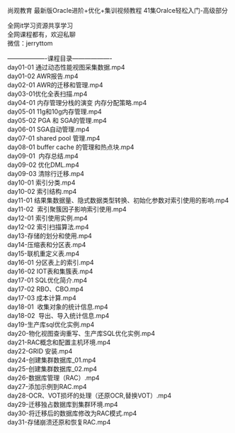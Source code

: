 尚观教育 最新版Oracle进阶+优化+集训视频教程 41集Oralce轻松入门-高级部分

全网it学习资源共享学习<br>全网课程都有，欢迎私聊<br>微信：jerryttom<br>

——————-课程目录——————-<br> day01-01 通过动态性能视图采集数据.mp4<br> day01-02 AWR报告.mp4<br> day02-01 AWR的迁移和管理.mp4<br> day03-01优化全表扫描.mp4<br> day04-01 内存管理分栈的演变 内存分配策略.mp4<br> day05-01 11g和10g内存管理.mp4<br> day05-02 PGA 和 SGA的管理.mp4<br> day06-01 SGA自动管理.mp4<br> day07-01 shared pool 管理.mp4<br> day08-01 buffer cache 的管理和热点块.mp4<br> day09-01&nbsp;&nbsp;内存总结.mp4<br> day09-02 优化DML.mp4<br> day09-03 清除行迁移.mp4<br> day10-01 索引分类.mp4<br> day10-02 索引结构.mp4<br> day11-01 结果集数据量、隐式数据类型转换、初始化参数对索引使用的影响.mp4<br> day11-02&nbsp;&nbsp;索引聚簇因子影响索引使用.mp4<br> day12-01 索引使用实例.mp4<br> day12-02 索引扫描算法.mp4<br> day13-存储的划分和使用.mp4<br> day14-压缩表和分区表.mp4<br> day15-联机重定义表.mp4<br> day16-01 分区表上的索引.mp4<br> day16-02 IOT表和集簇表.mp4<br> day17-01 SQL优化简介.mp4<br> day17-02 RBO、CBO.mp4<br> day17-03 成本计算.mp4<br> day18-01&nbsp;&nbsp;收集对象的统计信息.mp4<br> day18-02&nbsp;&nbsp;导出、导入统计信息.mp4<br> day19-生产库sql优化实例.mp4<br> day20-物化视图查询重写、生产库SQL优化实例.mp4<br> day21-RAC概念和配置主机环境.mp4<br> day22-GRID 安装.mp4<br> day24-创建集群数据库_01.mp4<br> day25-创建集群数据库_02.mp4<br> day26-数据库管理（RAC）.mp4<br> day27-添加示例到RAC.mp4<br> day28-OCR、VOT损坏的处理（还原OCR,替换VOT）.mp4<br> day29-迁移独占数据库到集群环境.mp4<br> day30-将迁移后的数据库修改为RAC模式.mp4<br> day31-存储崩溃还原和恢复RAC.mp4